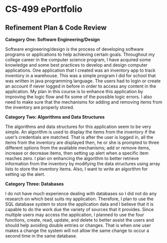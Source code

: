 # CS-499 ePortfolio

## Refinement Plan & Code Review

**Category One: Software Engineering/Design**

Software engineering/design is the process of developing software programs or applications to help achieving certain goals. Throughout my college career in the computer science program, I have acquired some knowledge and some best practices to develop and design computer applications.
One application that I created was an inventory app to track inventory in a warehouse. This was a simple program I did for school that was written in java programming language. The users had to login or create an account if never logged in before in order to access any content in the application. My plan in this course is to enhance this application by improving the logic flow and fix some of the possible logic errors. I also need to make sure that the mechanisms for adding and removing items from the inventory are properly stored.

**Category Two: Algorithms and Data Structures**

The algorithms and data structures for this application seem to be very simple. An algorithm is used to display the items from the inventory if the user’s credentials are matched. That is after the user is logged in, all the items from the inventory are displayed then, he or she is prompted to three different options from the available mechanisms; add or remove items, increase or decrease items, then setting up alert when a specific item reaches zero. I plan on enhancing the algorithm to better retrieve information from the inventory by modifying the data structures using array lists to store the inventory items. Also, I want to write an algorithm for setting up the alert.

**Category Three: Databases**

I do not have much experience dealing with databases so I did not do any research on which best suits my application. Therefore, I plan to use the SQL database system to store the application data and I believe that it is capable to do the work due the variety of sources that it provides. Since multiple users may access the application, I planned to use the four functions, create, read, update, and delete to better assist the users and should help avoiding double entries or changes. That is when one user makes a change the system will not allow the same change to occur a second time in the same database.
